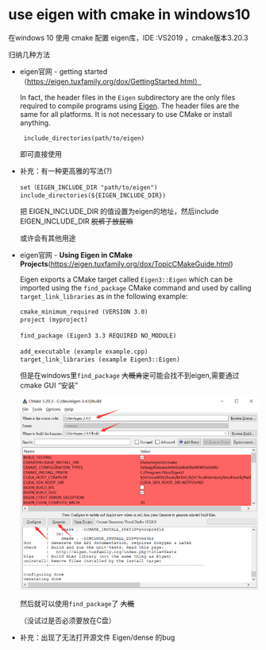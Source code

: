 # use eigen with cmake in windows10
 在windows 10 使用 cmake 配置 eigen库，IDE :VS2019 ，cmake版本3.20.3

归纳几种方法

- eigen官网 - getting started（https://eigen.tuxfamily.org/dox/GettingStarted.html）

  In fact, the header files in the `Eigen` subdirectory are the only files required to compile programs using [Eigen](https://eigen.tuxfamily.org/dox/namespaceEigen.html). The header files are the same for all platforms. It is not necessary to use CMake or install anything.

  ```
   include_directories(path/to/eigen)
  ```

  即可直接使用

  

- 补充：有一种更高雅的写法(?)

  ```
  set（EIGEN_INCLUDE_DIR "path/to/eigen")
  include_directories(${EIGEN_INCLUDE_DIR})
  ```

  把 EIGEN_INCLUDE_DIR 的值设置为eigen的地址，然后include EIGEN_INCLUDE_DIR ~~脱裤子放屁嘛~~

  或许会有其他用途



- eigen官网 - **Using Eigen in CMake Projects**(https://eigen.tuxfamily.org/dox/TopicCMakeGuide.html)

  Eigen exports a CMake target called `Eigen3::Eigen` which can be imported using the `find_package` CMake command and used by calling `target_link_libraries` as in the following example:

  ```
  cmake_minimum_required (VERSION 3.0)
  project (myproject)
   
  find_package (Eigen3 3.3 REQUIRED NO_MODULE)
   
  add_executable (example example.cpp)
  target_link_libraries (example Eigen3::Eigen)
  ```

  但是在windows里`find_package` ~~大概肯定~~可能会找不到eigen,需要通过cmake GUI “安装”

  <img src="img.png" style="zoom: 67%;" />

  然后就可以使用`find_package`了 ~~大概~~

  （没试过是否必须要放在C盘）

- 补充：出现了无法打开源文件 Eigen/dense 的bug
